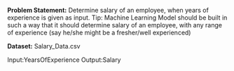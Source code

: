 **Problem Statement:**
Determine salary of an employee, when years of experience is given as input.
Tip: Machine Learning Model should be built in such a way that it should determine salary of an employee, with any range of experience (say he/she might be a fresher/well experienced)

**Dataset:**
Salary_Data.csv

Input:YearsOfExperience
Output:Salary

